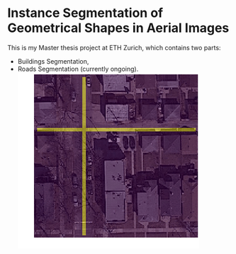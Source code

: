 # Instance Segmentation of Geometrical Shapes in Aerial Images
This is my Master thesis project at ETH Zurich, which contains two parts:
* Buildings Segmentation,
* Roads Segmentation (currently ongoing).
![Screenshot](1-3.png)